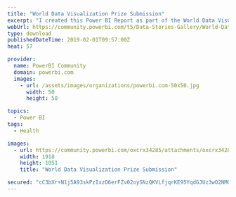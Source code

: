 ```yaml
---
title: "World Data Visualization Prize Submission"
excerpt: "I created this Power BI Report as part of the World Data Visualization Prize . The goal was to create an app-like interactive user experience that"
webUrl: https://community.powerbi.com/t5/Data-Stories-Gallery/World-Data-Visualization-Prize-Submission/m-p/615034
type: download
publishedDateTime: 2019-02-01T09:57:00Z
heat: 57

provider:
  name: PowerBI Community
  domain: powerbi.com
  images:
    - url: /assets/images/organizations/powerbi.com-50x50.jpg
      width: 50
      height: 50

topics:
  - Power BI
tags:
  - Health

images:
  - url: https://community.powerbi.com/oxcrx34285/attachments/oxcrx34285/DataStoriesGallery/2466/1/World%20Data%20snap.jpg
    width: 1918
    height: 1051
    title: "World Data Visualization Prize Submission"

secured: "cC3bXr+N1j5A93skPzIxzO6erFZv02oySNzQKVLfjqrKE95YqdGJUz3wO2NMGbDNquPtfKnWVLw95HSNw5iJqm89rsP7t/ND9D3zo6FZnht7Zu9K5NhGjZ7n7UDN049l9QwfGIgV7MtPYITqKurrPYFWCNnJCu5zGYBCkd5Vl08ZyYDMGiasc/uBPAwouD0Rmb24Hlw7ROubDuaHlkbPWuCKruUqeVDiA90rPvRcifmaGw7AkV9XN6D2L9jZbdjCywuOguRI0Hs177L7s82tZzJ0ywEzvxXhDeQv0jJidKWR8GiHs1bdiA/sruqCoXN23YuPa1ttdb6LJt3fTw0PtAG3JC9bffy1AzRFPXrbGPm20xIwZ0lNSy789c1bEOG8;PEcKLddHNTekfVj1YVmWkQ=="
---
```



